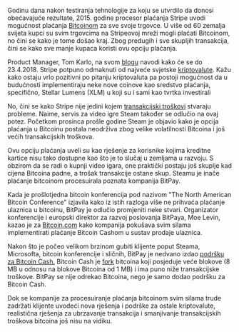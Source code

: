 Godinu dana nakon testiranja tehnologije za koju se utvrdilo da donosi obećavajuće rezultate, 2015. godine procesor plaćanja Stripe uvodi mogućnost plaćanja [Bitcoinom][btc] za sve svoje trgovce. U više od 60 zemalja svijeta kupci su svim trgovcima na Stripeovoj mreži mogli plaćati Bitcoinom, no čini se kako je tome došao kraj. Zbog predugih i sve skupljih transakcija, čini se kako sve manje kupaca koristi ovu opciju plaćanja. 

Product Manager, Tom Karlo, na svom [blogu][blog] navodi kako će se do 23.4.2018. Stripe potpuno odmaknuti od najveće svjetske [kriptovalute][cc]. Kažu kako ostaju vrlo pozitivni po pitanju kriptovaluta pa postoji mogućnost da u budućnosti implementiraju neke nove coinove kao sredstvo plaćanja, specifično, Stellar Lumens (XLM) u koji su i sami kao tvrtka investirali

No, čini se kako Stripe nije jedini kojem [transakcijski troškovi][fee] stvaraju probleme. Naime, servis za video igre Steam također se odlučio na ovaj potez. Početkom prosinca prošle godine Steam je objavio kako je opcija plaćanja u Bitcoinu postala neodrživa zbog velike volatilnosti Bitcoina i još većih transakcijskih troškova. 

Ovu opciju plaćanja uveli su kao rješenje za korisnike kojima kreditne kartice nisu tako dostupne kao što je to slučaj u zemljama u razvoju. S obzirom da se radi o kupnji video igara, one praktički postaju još skuplje kad cijena Bitcoina padne, a trošak transakcije ostane skup. Steamu je inače plaćanje bitcoinom  procesuirala poznata kompanija BitPay.

Kada je prošlotjedna bitcoin konferencija pod nazivom "The North American Bitcoin Conference" izjavila kako iz istih razloga više ne prihvaća plaćanje ulaznica u bitcoinu, BitPay je odlučio promjeniti neke stvari. Organizator konferencije i europski direktor za razvoj poslovanja BitPaya, Moe Levin, kazao je za [Bitcoin.com][link] kako kompanija pokušava svim silama implementirati plaćanje Bitcoin Cashom u sustav prodaje ulaznica.

Nakon što je počeo velikom brzinom gubiti klijente poput Steama, Microsofta, bitcoin konferencije i sličnih, BitPay je nedvano izdao [podršku za Bitcoin Cash.][bitpay] Bitcoin Cash je [fork][fork] bitcoina koji posjeduje veće blokove (8 MB u odnosu na blokove Bitcoina od 1 MB) i ima puno niže transakcijske troškove. BitPay se nije odrekao Bitcoina, nego je samo dodao podršku za Bitcoin Cash.

Dok se kompanije za procesuiranje plaćanja bitcoinom svim silama trude zadržati klijente uvodeći nova rješenja i podrške za ostale kriptovalute, realistična rješenja za ubrzavanje transakcija i smanjivanje transakcijskih troškova bitcoina još nisu na vidiku.

[btc]: https://bitfalls.com/hr/2017/09/01/send-receive-bitcoin/
[fee]: https://bitfalls.com/hr/glossary/#transaction-fee
[fork]: https://bitfalls.com/hr/2017/11/07/segwit2x-fork-can-expect-whos-behind/
[cc]: https://bitfalls.com/hr/2017/08/20/cryptocurrency/
[blog]: https://stripe.com/blog/ending-bitcoin-support
[link]: https://news.bitcoin.com/miami-bitcoin-conference-stops-accepting-bitcoin-due-to-fees-and-congestion/
[bitpay]: https://support.bitpay.com/hc/en-us/articles/115004671663-BitPay-s-Adopted-Conventions-for-Bitcoin-Cash-Addresses-URIs-and-Payment-Requests
